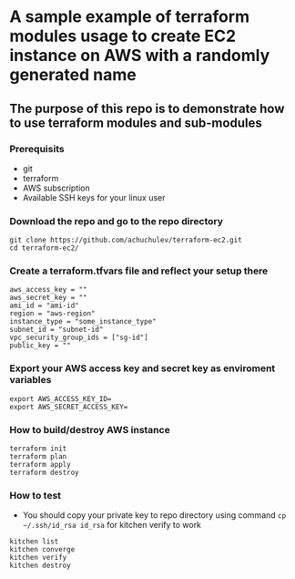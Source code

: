 # A sample example of terraform modules usage to create EC2 instance on AWS with a randomly generated name

## The purpose of this repo is to demonstrate how to use terraform modules and sub-modules

### Prerequisits

* git
* terraform
* AWS subscription
* Available SSH keys for your linux user

### Download the repo and go to the repo directory

```
git clone https://github.com/achuchulev/terraform-ec2.git
cd terraform-ec2/
```

### Create a terraform.tfvars file and reflect your setup there

```
aws_access_key = ""
aws_secret_key = ""
ami_id = "ami-id"
region = "aws-region"
instance_type = "some_instance_type"
subnet_id = "subnet-id"
vpc_security_group_ids = ["sg-id"]
public_key = ""
```

### Export your AWS access key and secret key as enviroment variables

```
export AWS_ACCESS_KEY_ID=
export AWS_SECRET_ACCESS_KEY=
```

### How to build/destroy AWS instance

```
terraform init
terraform plan
terraform apply
terraform destroy
```

### How to test

* You should copy your private key to repo directory using command `cp ~/.ssh/id_rsa id_rsa` for kitchen verify to work

```
kitchen list
kitchen converge
kitchen verify
kitchen destroy
```
